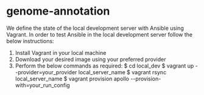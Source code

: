 # genome-annotation
We define the state of the local development server with Ansible
using Vagrant. In order to test Ansible in the local development 
server follow the below instructions:

1. Install Vagrant in your local machine
2. Download your desired image using your preferred provider
3. Perform the below commands as required:
    $ cd local_dev
    $ vagrant up --provider=your_provider local_server_name
    $ vagrant rsync local_server_name
    $ vagrant provision apollo --provision-with=your_run_config
 